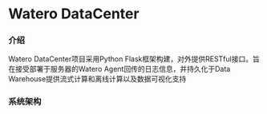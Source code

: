 # Watero DataCenter

### 介绍

Watero DataCenter项目采用Python Flask框架构建，对外提供RESTful接口。旨在接受部署于服务器的Watero Agent回传的日志信息，并持久化于Data Warehouse提供流式计算和离线计算以及数据可视化支持

### 系统架构